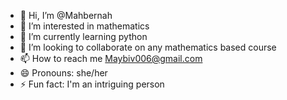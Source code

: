 - 👋 Hi, I’m @Mahbernah
- 👀 I’m interested in mathematics
- 🌱 I’m currently learning python
- 💞️ I’m looking to collaborate on any mathematics based course
- 📫 How to reach me Maybiv006@gmail.com
- 😄 Pronouns: she/her
- ⚡ Fun fact: I'm an intriguing person

<!---
Mahbernah/Mahbernah is a ✨ special ✨ repository because its `README.md` (this file) appears on your GitHub profile.
You can click the Preview link to take a look at your changes.
--->
